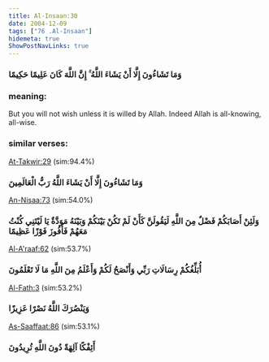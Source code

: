 ```yaml
---
title: Al-Insaan:30
date: 2004-12-09
tags: ["76 .Al-Insaan"]
hidemeta: true 
ShowPostNavLinks: true 
---
```

### وَمَا تَشَاءُونَ إِلَّا أَنْ يَشَاءَ اللَّهُ ۚ إِنَّ اللَّهَ كَانَ عَلِيمًا حَكِيمًا
### meaning: 
But you will not wish unless it is willed by Allah. Indeed Allah is all-knowing, all-wise.
### similar verses: 

[At-Takwir:29](/81/29) (sim:94.4%)

### وَمَا تَشَاءُونَ إِلَّا أَنْ يَشَاءَ اللَّهُ رَبُّ الْعَالَمِينَ

[An-Nisaa:73](/4/73) (sim:54.0%)

### وَلَئِنْ أَصَابَكُمْ فَضْلٌ مِنَ اللَّهِ لَيَقُولَنَّ كَأَنْ لَمْ تَكُنْ بَيْنَكُمْ وَبَيْنَهُ مَوَدَّةٌ يَا لَيْتَنِي كُنْتُ مَعَهُمْ فَأَفُوزَ فَوْزًا عَظِيمًا

[Al-A'raaf:62](/7/62) (sim:53.7%)

### أُبَلِّغُكُمْ رِسَالَاتِ رَبِّي وَأَنْصَحُ لَكُمْ وَأَعْلَمُ مِنَ اللَّهِ مَا لَا تَعْلَمُونَ

[Al-Fath:3](/48/3) (sim:53.2%)

### وَيَنْصُرَكَ اللَّهُ نَصْرًا عَزِيزًا

[As-Saaffaat:86](/37/86) (sim:53.1%)

### أَئِفْكًا آلِهَةً دُونَ اللَّهِ تُرِيدُونَ
